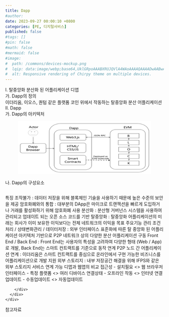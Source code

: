 ```yaml
---
title: Dapp
#author: 
date: 2023-09-27 00:00:10 +0800
categories: [PE, 디지털서비스]
published: false
#tags: []
#pin: false
#math: false
#mermaid: false
#image:
#  path: /commons/devices-mockup.png
#  lqip: data:image/webp;base64,UklGRpoAAABXRUJQVlA4WAoAAAAQAAAADwAABwAAQUxQSDIAAAARL0AmbZurmr57yyIiqE8oiG0bejIYEQTgqiDA9vqnsUSI6H+oAERp2HZ65qP/VIAWAFZQOCBCAAAA8AEAnQEqEAAIAAVAfCWkAALp8sF8rgRgAP7o9FDvMCkMde9PK7euH5M1m6VWoDXf2FkP3BqV0ZYbO6NA/VFIAAAA
#  alt: Responsive rendering of Chirpy theme on multiple devices.
---
```


<div class="post-wrap">
  <div class="para">
    <div class="para-title">
      I. 탈중앙화 분산화 된 어플리케이션 디앱
    </div>
    <div class="para-cntnt">
      <div class="para">
        <div class="para-title">
          가. Dapp의 정의
        </div>
        <div class="para-cntnt">
            이더리움, 이오스, 퀀텀 같은 플랫폼 코인 위에서 작동하는 탈중앙화 분산 어플리케이션 
        </div>
      </div>
    </div>
  </div>
  
  <div class="para">
    <div class="para-title">
      II. Dapp
    </div>
    <div class="para-cntnt">
      <div class="para">
        <div class="para-title">
          가. Dapp의 아키텍처
        </div>
        <div class="para-cntnt">
          <figure class="post-figure">
            <img src="/assets/img/posts/Dapp.png" alt="Dapp">
<!--            <figcaption>Source: Unveiling the Metaverse: Exploring Emerging Trends, Multifaceted Perspectives, and Future Challenges</figcaption>-->
          </figure>
        </div>
      </div>
      <div class="para">
        <div class="para-title">
          나. Dapp의 구성요소
        </div>
        <div class="para-cntnt">
          <table class="post-table">
          </table>
          특징   
  조작불가 : 데이터 저장을 위해 블록체인 기술을 사용하기 때문에 높은 수준의 보안을 제공 
  암호화폐와의 통합 : 대부분의 DApp은 마이크로 트랜잭션을 빠르게 도입하거나 거래를 활성화하기 위해 암호화폐 사용
  분산화 : 분산형 거버넌스 시스템을 사용하여 관리되고 업데이트 되는 오픈 소스 코드를 기반
  탈중앙화 : 탈중앙화 어플리케이션의 미래는 회사가 이미 보유한 이익보다는 전체 네트워크의 이익을 목표  
주요기능 
  관리   
    조건처리 / 상태변화관리 / 데이터저장 : 외부 인터페이스 표준화에 따른 탈 중앙화 된 어플리케이션 아키텍처 기반으로 P2P 네트워크 상의 다양한 분산 어플리케이션 구동 
    Front End / Back End : Front End는 사용자의 특성을 고려하여 다양한 형태 (Web / App)로 개발,  Back End는 스마트 컨트랙트를 기준으로 동작
  연계   
    P2P 노드 간  어플리케이션  연계 : 이더리움은 스마트 컨트랙트를 중심으로 온라인에서 구현 가능한 비즈니스를 어플리케이션으로 개발 지원 
    외부 스토리지 : 내부 저장공간 해결을 위해 IFPS와 같은 외부 스토리지 서비스 연계 가능
디앱과 웹앱의 비교
  접근성 - 설치필요 &lt;&gt; 웹 브라우저
  인터페이스 - 특정 플랫폼 &lt;&gt; 여러 디바이스
  연결상태 - 오프라인 작동 &lt;&gt; 인터넷 연결
  업데이트 - 수동업데이트 &lt;&gt; 자동업데이트

        </div>
      </div>
    </div>
  </div>

  <div class="refr-wrap">
    <div class="refr-title">
        참고자료
    </div>
    <ol class="refr-list">
    <!--    <li>(나현식, 최대선) <a target="_blank" href="https://scienceon.kisti.re.kr/commons/util/originalView.do?cn=JAKO202225948430499&oCn=JAKO202225948430499&dbt=JAKO&journal=NJOU00291864">메타버스 보안 위협 요소 및 대응 방안 검토</a></li>-->
    <!--    <li>(M. Uddin, S. Manickam, H. Ullah, M. Obaidat and A. Dandoush) <a target="_blank" href="https://ieeexplore.ieee.org/abstract/document/10138386">Unveiling the Metaverse: Exploring Emerging Trends, Multifaceted Perspectives, and Future Challenges</a></li>-->
    </ol>
  </div>
</div>
